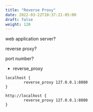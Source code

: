 ```yaml
---
title: "Reverse Proxy"
date: 2022-03-22T10:37:21-05:00
draft: false
weight: 120
---
```


web application server?

reverse proxy?

port number?

- reverse_proxy

```
localhost {
        reverse_proxy 127.0.0.1:8080
}
```

```
http://localhost {
        reverse_proxy 127.0.0.1:8080
}
```